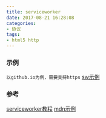 ```yaml
---
title: serviceworker
date: 2017-08-21 16:28:08
categories:
- 协议
tags:
- html5 http
---
```

### 示例
`以github.io为例，需要支持https`
[sw示例](/demos/2018/service-worker.html)
### 参考
[serviceworker教程](https://developers.google.com/web/fundamentals/getting-started/primers/service-workers?hl=zh-cn)
[mdn示例](https://mdn.github.io/sw-test/)